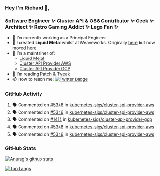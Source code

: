 ### Hey I'm Richard 👋, 

<h3 align="left">Software Engineer ✨ Cluster API & OSS Contributor ✨ Geek ✨ Architect ✨ Retro Gaming Addict ✨ Lego Fan ✨</h3>

- 🔭 I’m currently working as a Principal Engineer
- 📯 I created **Liquid Metal** whilst at Weaveworks. Originally [here](https://github.com/weaveworks-liquidmetal) but now moved [here](https://github.com/liquidmetal-dev).
- 👯 I’m a maintainer of:
  -  [Liquid Metal](https://github.com/liquidmetal-dev)
  -  [Cluster API Provider AWS](https://github.com/kubernetes-sigs/cluster-api-provider-aws)
  -  [Cluster API Provider GCP](https://github.com/kubernetes-sigs/cluster-api-provider-gcp)
- 💬 I'm reading [Patch & Tweak](https://bjooks.com/products/patch-tweak-exploring-modular-synthesis)
- 📫 How to reach me: [![Twitter Badge](https://img.shields.io/badge/-@fruit_case-00acee?style=flat&logo=Twitter&logoColor=white)](https://twitter.com/intent/follow?screen_name=fruit_case "Follow on Twitter")

### GitHub Activity 

<!--START_SECTION:activity-->
1. 🗣 Commented on [#5346](https://github.com/kubernetes-sigs/cluster-api-provider-aws/pull/5346#issuecomment-2655897243) in [kubernetes-sigs/cluster-api-provider-aws](https://github.com/kubernetes-sigs/cluster-api-provider-aws)
2. 🗣 Commented on [#5346](https://github.com/kubernetes-sigs/cluster-api-provider-aws/pull/5346#issuecomment-2655890962) in [kubernetes-sigs/cluster-api-provider-aws](https://github.com/kubernetes-sigs/cluster-api-provider-aws)
3. 🗣 Commented on [#1414](https://github.com/kubernetes-sigs/cluster-api-provider-gcp/pull/1414#issuecomment-2655888591) in [kubernetes-sigs/cluster-api-provider-gcp](https://github.com/kubernetes-sigs/cluster-api-provider-gcp)
4. 🗣 Commented on [#5348](https://github.com/kubernetes-sigs/cluster-api-provider-aws/pull/5348#issuecomment-2654514471) in [kubernetes-sigs/cluster-api-provider-aws](https://github.com/kubernetes-sigs/cluster-api-provider-aws)
5. 🗣 Commented on [#5346](https://github.com/kubernetes-sigs/cluster-api-provider-aws/pull/5346#issuecomment-2654466785) in [kubernetes-sigs/cluster-api-provider-aws](https://github.com/kubernetes-sigs/cluster-api-provider-aws)
<!--END_SECTION:activity-->

### GitHub Stats

[![Anurag's github stats](https://github-readme-stats.vercel.app/api?username=richardcase&count_private=true&show_icons=true)](https://github.com/anuraghazra/github-readme-stats)

[![Top Langs](https://github-readme-stats.vercel.app/api/top-langs/?username=richardcase&hide=html&layout=compact)](https://github.com/anuraghazra/github-readme-stats)
